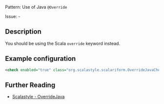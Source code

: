 Pattern: Use of Java `@Override`

Issue: -

## Description

You should be using the Scala `override` keyword instead.

## Example configuration

```xml
<check enabled="true" class="org.scalastyle.scalariform.OverrideJavaChecker" level="warning"/>
```
<a name="org_scalastyle_scalariform_PackageNamesChecker" />

## Further Reading

* [Scalastyle - OverrideJava](https://scalastyle.beautiful-scala.com/rules-1.5.0.html#org_scalastyle_scalariform_OverrideJavaChecker)
